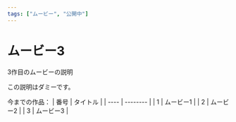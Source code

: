 ```yaml
---
tags: ["ムービー", "公開中"]
---
```

# ムービー3
3作目のムービーの説明

この説明はダミーです。

今までの作品：
| 番号 | タイトル |
| ---- | -------- |
|  1   | ムービー1  |
|  2   | ムービー2  |
|  3   | ムービー3  |

